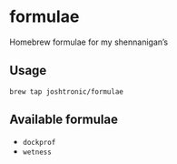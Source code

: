 # formulae

Homebrew formulae for my shennanigan’s

## Usage

`brew tap joshtronic/formulae`

## Available formulae

* `dockprof`
* `wetness`

